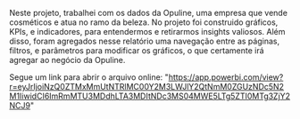 Neste projeto, trabalhei com os dados da Opuline, uma empresa que vende cosméticos e atua no ramo da beleza. No projeto foi construido gráficos, KPIs, e indicadores, para entendermos e retirarmos insights valiosos.
Além disso, foram agregados nesse relatório uma navegação entre as páginas, filtros, e parâmetros para modificar os gráficos, o que certamente irá agregar ao negócio da Opuline.

Segue um link para abrir o arquivo online: "https://app.powerbi.com/view?r=eyJrIjoiNzQ0ZTMxMmUtNTRlMC00Y2M3LWJlY2QtNmM0ZGUzNDc5N2M1IiwidCI6ImRmMTU3MDdhLTA3MDItNDc3MS04MWE5LTg5ZTI0MTg3ZjY2NCJ9"
